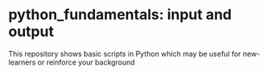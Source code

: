 # python_fundamentals: input and output
This repository shows basic scripts in Python which may be useful for new-learners or reinforce your background
